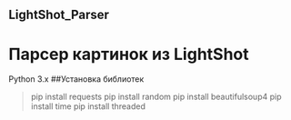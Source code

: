 ## LightShot_Parser
# Парсер картинок из LightShot
Python 3.x
##Установка библиотек
>pip install requests
pip install random
pip install beautifulsoup4
pip install time
pip install threaded
